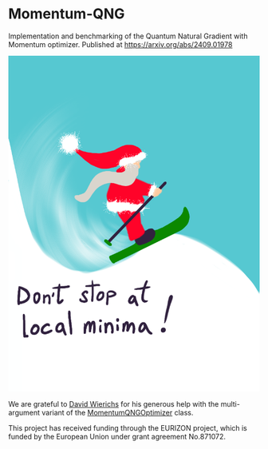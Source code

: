 # Momentum-QNG
Implementation and benchmarking of the Quantum Natural Gradient with Momentum optimizer. Published at https://arxiv.org/abs/2409.01978

![The essence of our approach](Santa.png)

We are grateful to [David Wierichs](mailto:david.wierichs@xanadu.ai) for his generous help with the multi-argument variant of the [MomentumQNGOptimizer](https://github.com/borbysh/Momentum-QNG/blob/main/momentum_qng.py) class.

This project has received funding through the EURIZON project, which is funded by the European Union
under grant agreement No.871072.
